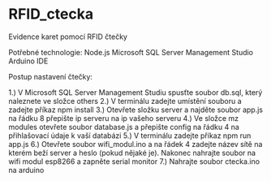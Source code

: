 # RFID_ctecka
Evidence karet pomocí RFID čtečky

Potřebné technologie:
Node.js
Microsoft SQL Server Management Studio
Arduino IDE

Postup nastavení čtečky:

1.) V Microsoft SQL Server Management Studiu spusťte soubor db.sql, který naleznete ve složce others
2.) V terminálu zadejte umístění souboru a zadejte příkaz npm install
3.) Otevřete složku server a najděte soubor app.js na řádku 8 přepište ip serveru na ip vašeho serveru
4.) Ve složce mz modules otevřete soubor database.js a přepište config na řádku 4 na přihlašovací údaje k vaší databázi
5.) V terminálu zadejte příkaz npm run app.js
6.) Otevřete soubor wifi_modul.ino a na řádek 4 zadejte název sítě na kterém beží server a heslo (pokud nějaké je). Nakonec nahrajte soubor na wifi modul esp8266 a zapněte serial monitor
7.) Nahrajte soubor ctecka.ino na arduino

